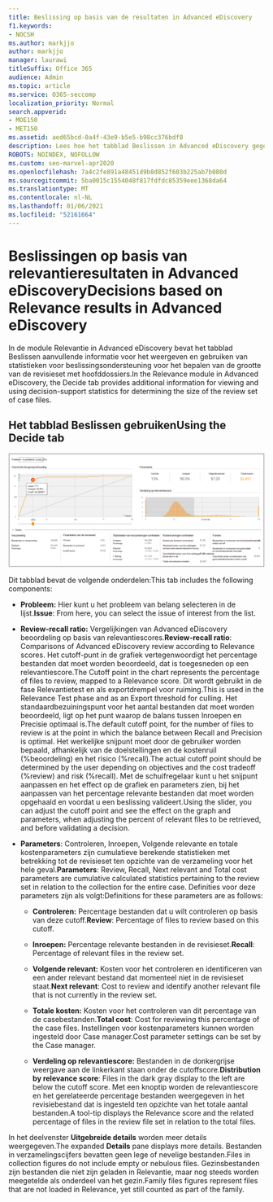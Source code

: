 ```yaml
---
title: Beslissing op basis van de resultaten in Advanced eDiscovery
f1.keywords:
- NOCSH
ms.author: markjjo
author: markjjo
manager: laurawi
titleSuffix: Office 365
audience: Admin
ms.topic: article
ms.service: O365-seccomp
localization_priority: Normal
search.appverid:
- MOE150
- MET150
ms.assetid: aed65bcd-0a4f-43e9-b5e5-b98cc376bdf8
description: Lees hoe het tabblad Beslissen in Advanced eDiscovery gegevens bevat die u kunnen helpen bij het bepalen van de juiste grootte van de revisieset met hoofddossiers.
ROBOTS: NOINDEX, NOFOLLOW
ms.custom: seo-marvel-apr2020
ms.openlocfilehash: 7a4c2fe891a48451d9b8d852f603b225ab7b080d
ms.sourcegitcommit: 5ba0015c1554048f817fdfdc85359eee1368da64
ms.translationtype: MT
ms.contentlocale: nl-NL
ms.lasthandoff: 01/06/2021
ms.locfileid: "52161664"
---
```

# <a name="decisions-based-on-relevance-results-in-advanced-ediscovery"></a><span data-ttu-id="51d76-103">Beslissingen op basis van relevantieresultaten in Advanced eDiscovery</span><span class="sxs-lookup"><span data-stu-id="51d76-103">Decisions based on Relevance results in Advanced eDiscovery</span></span>
  
<span data-ttu-id="51d76-104">In de module Relevantie in Advanced eDiscovery bevat het tabblad Beslissen aanvullende informatie voor het weergeven en gebruiken van statistieken voor beslissingsondersteuning voor het bepalen van de grootte van de revisieset met hoofddossiers.</span><span class="sxs-lookup"><span data-stu-id="51d76-104">In the Relevance module in Advanced eDiscovery, the Decide tab provides additional information for viewing and using decision-support statistics for determining the size of the review set of case files.</span></span>
  
## <a name="using-the-decide-tab"></a><span data-ttu-id="51d76-105">Het tabblad Beslissen gebruiken</span><span class="sxs-lookup"><span data-stu-id="51d76-105">Using the Decide tab</span></span>

![Relevantie bepalen](../media/f32fed89-f3b5-404a-90c7-ea25d2eb58a9.png)
  
<span data-ttu-id="51d76-107">Dit tabblad bevat de volgende onderdelen:</span><span class="sxs-lookup"><span data-stu-id="51d76-107">This tab includes the following components:</span></span>
  
- <span data-ttu-id="51d76-108">**Probleem:** Hier kunt u het probleem van belang selecteren in de lijst.</span><span class="sxs-lookup"><span data-stu-id="51d76-108">**Issue**: From here, you can select the issue of interest from the list.</span></span>

- <span data-ttu-id="51d76-109">**Review-recall ratio:** Vergelijkingen van Advanced eDiscovery beoordeling op basis van relevantiescores.</span><span class="sxs-lookup"><span data-stu-id="51d76-109">**Review-recall ratio**: Comparisons of Advanced eDiscovery review according to Relevance scores.</span></span> <span data-ttu-id="51d76-110">Het cutoff-punt in de grafiek vertegenwoordigt het percentage bestanden dat moet worden beoordeeld, dat is toegesneden op een relevantiescore.</span><span class="sxs-lookup"><span data-stu-id="51d76-110">The Cutoff point in the chart represents the percentage of files to review, mapped to a Relevance score.</span></span> <span data-ttu-id="51d76-111">Dit wordt gebruikt in de fase Relevantietest en als exportdrempel voor ruiming.</span><span class="sxs-lookup"><span data-stu-id="51d76-111">This is used in the Relevance Test phase and as an Export threshold for culling.</span></span> <span data-ttu-id="51d76-112">Het standaardbezuiningspunt voor het aantal bestanden dat moet worden beoordeeld, ligt op het punt waarop de balans tussen Inroepen en Precisie optimaal is.</span><span class="sxs-lookup"><span data-stu-id="51d76-112">The default cutoff point, for the number of files to review is at the point in which the balance between Recall and Precision is optimal.</span></span> <span data-ttu-id="51d76-113">Het werkelijke snijpunt moet door de gebruiker worden bepaald, afhankelijk van de doelstellingen en de kostenruil (%beoordeling) en het risico (%recall).</span><span class="sxs-lookup"><span data-stu-id="51d76-113">The actual cutoff point should be determined by the user depending on objectives and the cost tradeoff (%review) and risk (%recall).</span></span> <span data-ttu-id="51d76-114">Met de schuifregelaar kunt u het snijpunt aanpassen en het effect op de grafiek en parameters zien, bij het aanpassen van het percentage relevante bestanden dat moet worden opgehaald en voordat u een beslissing valideert.</span><span class="sxs-lookup"><span data-stu-id="51d76-114">Using the slider, you can adjust the cutoff point and see the effect on the graph and parameters, when adjusting the percent of relevant files to be retrieved, and before validating a decision.</span></span>

- <span data-ttu-id="51d76-115">**Parameters**: Controleren, Inroepen, Volgende relevante en totale kostenparameters zijn cumulatieve berekende statistieken met betrekking tot de revisieset ten opzichte van de verzameling voor het hele geval.</span><span class="sxs-lookup"><span data-stu-id="51d76-115">**Parameters**: Review, Recall, Next relevant and Total cost parameters are cumulative calculated statistics pertaining to the review set in relation to the collection for the entire case.</span></span> <span data-ttu-id="51d76-116">Definities voor deze parameters zijn als volgt:</span><span class="sxs-lookup"><span data-stu-id="51d76-116">Definitions for these parameters are as follows:</span></span>

  - <span data-ttu-id="51d76-117">**Controleren:** Percentage bestanden dat u wilt controleren op basis van deze cutoff.</span><span class="sxs-lookup"><span data-stu-id="51d76-117">**Review**: Percentage of files to review based on this cutoff.</span></span>

  - <span data-ttu-id="51d76-118">**Inroepen:** Percentage relevante bestanden in de revisieset.</span><span class="sxs-lookup"><span data-stu-id="51d76-118">**Recall**: Percentage of relevant files in the review set.</span></span>

  - <span data-ttu-id="51d76-119">**Volgende relevant:** Kosten voor het controleren en identificeren van een ander relevant bestand dat momenteel niet in de revisieset staat.</span><span class="sxs-lookup"><span data-stu-id="51d76-119">**Next relevant**: Cost to review and identify another relevant file that is not currently in the review set.</span></span>

  - <span data-ttu-id="51d76-120">**Totale kosten:** Kosten voor het controleren van dit percentage van de casebestanden.</span><span class="sxs-lookup"><span data-stu-id="51d76-120">**Total cost**: Cost for reviewing this percentage of the case files.</span></span> <span data-ttu-id="51d76-121">Instellingen voor kostenparameters kunnen worden ingesteld door Case manager.</span><span class="sxs-lookup"><span data-stu-id="51d76-121">Cost parameter settings can be set by the Case manager.</span></span>

  - <span data-ttu-id="51d76-122">**Verdeling op relevantiescore:** Bestanden in de donkergrijse weergave aan de linkerkant staan onder de cutoffscore.</span><span class="sxs-lookup"><span data-stu-id="51d76-122">**Distribution by relevance score**: Files in the dark gray display to the left are below the cutoff score.</span></span> <span data-ttu-id="51d76-123">Met een knoptip worden de relevantiescore en het gerelateerde percentage bestanden weergegeven in het revisiebestand dat is ingesteld ten opzichte van het totale aantal bestanden.</span><span class="sxs-lookup"><span data-stu-id="51d76-123">A tool-tip displays the Relevance score and the related percentage of files in the review file set in relation to the total files.</span></span>

<span data-ttu-id="51d76-124">In het deelvenster **Uitgebreide details** worden meer details weergegeven.</span><span class="sxs-lookup"><span data-stu-id="51d76-124">The expanded **Details** pane displays more details.</span></span> <span data-ttu-id="51d76-125">Bestanden in verzamelingscijfers bevatten geen lege of nevelige bestanden.</span><span class="sxs-lookup"><span data-stu-id="51d76-125">Files in collection figures do not include empty or nebulous files.</span></span> <span data-ttu-id="51d76-126">Gezinsbestanden zijn bestanden die niet zijn geladen in Relevantie, maar nog steeds worden meegetelde als onderdeel van het gezin.</span><span class="sxs-lookup"><span data-stu-id="51d76-126">Family files figures represent files that are not loaded in Relevance, yet still counted as part of the family.</span></span>
